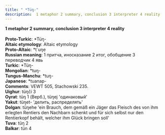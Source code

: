 ```yaml
---
title: " *Tüŋ-"
description:  1 metaphor 2 summary, conclusion 3 interpreter 4 reality
---
```

<p data-pagefind-weight="0.5">
<strong> 1 metaphor 2 summary, conclusion 3 interpreter 4 reality</strong><br><br>
<strong>Proto-Turkic</strong>:  *Tüŋ-<br>
<strong>Altaic etymology</strong>:  Altaic etymology<br>
<strong> Proto-Altaic</strong>:  *t`uŋe<br>
<strong>Russian meaning</strong>:  1 притча, иносказание 2 итог, обобщение 3 переводчик 4 явь<br>
<strong>Turkic</strong>:  *Tüŋ-<br>
<strong>Mongolian</strong>:  *tuŋ-<br>
<strong>Tungus-Manchu</strong>:  *tuŋ-<br>
<strong>Japanese</strong>:  *tuanap-<br>
<strong>Comments</strong>:  VEWT 505, Stachowski 235.<br>
<strong>Uighur</strong>:  tüŋči 3<br>
<strong>Oyrat</strong>:  tüŋ 1 (Верб.), tüŋej 'одинаковый'<br>
<strong>Yakut</strong>:  tüŋet- 'делить, распределять'<br>
<strong>Dolgan</strong>:  tüŋehe 'ein Brauch, dem gemäß ein Jäger das Fleisch des von ihm erlegten Rentiers den Nachbarn schenkt und für sich selbst nur den Rentierkopf behält, welcher ihm Glück bringen soll'<br>
<strong>Tuva</strong>:  tüŋ 2<br>
<strong>Balkar</strong>:  tün 4<br>

</p>
